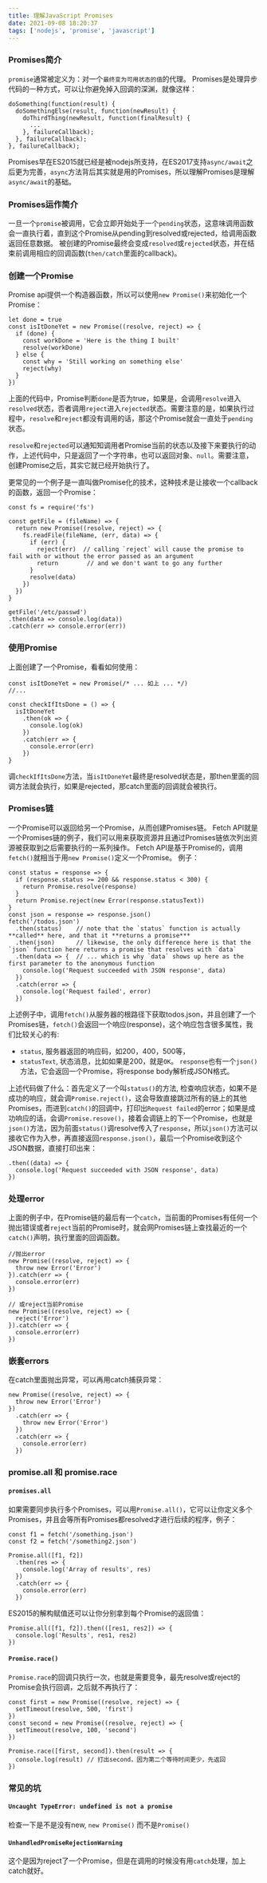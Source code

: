 ```yaml
---
title: 理解JavaScript Promises
date: 2021-09-08 18:20:37
tags: ['nodejs', 'promise', 'javascript']
---
```


### Promises简介
`promise`通常被定义为：对一个`最终变为可用状态的值`的代理。
Promises是处理异步代码的一种方式，可以让你避免掉入回调的深渊，就像这样：
```
doSomething(function(result) {
  doSomethingElse(result, function(newResult) {
    doThirdThing(newResult, function(finalResult) {
      ...
    }, failureCallback);
  }, failureCallback);
}, failureCallback);

```
Promises早在ES2015就已经是被nodejs所支持，在ES2017支持`async/await`之后更为完善，`async`方法背后其实就是用的Promises，所以理解Promises是理解`async/await`的基础。
### Promises运作简介
一旦一个`promise`被调用，它会立即开始处于一个`pending`状态，这意味调用函数会一直执行着，直到这个Promise从pending到resolved或rejected，给调用函数返回任意数据。
被创建的Promise最终会变成`resolved`或`rejected`状态，并在结束前调用相应的回调函数(`then/catch`里面的callback)。
### 创建一个Promise
Promise api提供一个构造器函数，所以可以使用`new Promise()`来初始化一个Promise：
```
let done = true
const isItDoneYet = new Promise((resolve, reject) => {
  if (done) {
    const workDone = 'Here is the thing I built'
    resolve(workDone)
  } else {
    const why = 'Still working on something else'
    reject(why)
  }
})

```
上面的代码中，Promise判断`done`是否为true，如果是，会调用`resolve`进入`resolved`状态，否者调用`reject`进入`rejected`状态。需要注意的是，如果执行过程中，`resolve`和`reject`都没有调用的话，那这个Promise就会一直处于`pending`状态。

`resolve`和`rejected`可以通知知调用者Promise当前的状态以及接下来要执行的动作，上述代码中，只是返回了一个字符串，也可以返回对象、`null`。需要注意，创建Promise之后，其实它就已经开始执行了。

更常见的一个例子是一直叫做Promise化的技术，这种技术是让接收一个callback的函数，返回一个Promise：
```
const fs = require('fs')

const getFile = (fileName) => {
  return new Promise((resolve, reject) => {
    fs.readFile(fileName, (err, data) => {
      if (err) {
        reject(err)  // calling `reject` will cause the promise to fail with or without the error passed as an argument
        return        // and we don't want to go any further
      }
      resolve(data)
    })
  })
}

getFile('/etc/passwd')
.then(data => console.log(data))
.catch(err => console.error(err))

```

### 使用Promise
上面创建了一个Promise，看看如何使用：
```
const isItDoneYet = new Promise(/* ... 如上 ... */)
//...

const checkIfItsDone = () => {
  isItDoneYet
    .then(ok => {
      console.log(ok)
    })
    .catch(err => {
      console.error(err)
    })
}

```
调`checkIfItsDone`方法，当`isItDoneYet`最终是resolved状态是，那then里面的回调方法就会执行，如果是rejected，那catch里面的回调就会被执行。
### Promises链
一个Promise可以返回给另一个Promise，从而创建Promises链。
Fetch API就是一个Promises链的例子，我们可以用来获取资源并且通过Promises链依次列出资源被获取到之后需要执行的一系列操作。
Fetch API是基于Promise的，调用`fetch()`就相当于用`new Promise()`定义一个Promise。
例子：
```
const status = response => {
  if (response.status >= 200 && response.status < 300) {
    return Promise.resolve(response)
  }
  return Promise.reject(new Error(response.statusText))
}
const json = response => response.json()
fetch('/todos.json')
  .then(status)    // note that the `status` function is actually **called** here, and that it **returns a promise***
  .then(json)      // likewise, the only difference here is that the `json` function here returns a promise that resolves with `data`
  .then(data => {  // ... which is why `data` shows up here as the first parameter to the anonymous function
    console.log('Request succeeded with JSON response', data)
  })
  .catch(error => {
    console.log('Request failed', error)
  })

```
上述例子中，调用`fetch()`从服务器的根路径下获取todos.json，并且创建了一个Promises链，`fetch()`会返回一个响应(response)，这个响应包含很多属性，我们比较关心的有:
- `status`, 服务器返回的响应码，如200，400，500等，
- `statusText`, 状态消息，比如如果是200，就是`OK`。
`response`也有一个`json()`方法，它会返回一个Promise，将response body解析成JSON格式。

上述代码做了什么：首先定义了一个叫`status()`的方法, 检查响应状态，如果不是成功的响应，就会调`Promise.reject()`，这会导致直接跳过所有的链上的其他Promises，而进到`catch()`的回调中，打印出`Request failed`的error；如果是成功响应的话，会调`Promise.resove()`，接着会调链上的下一个Promise，也就是`json()`方法，因为前面`status()`调resolve传入了`response`，所以`json()`方法可以接收它作为入参，再直接返回`response.json()`，最后一个Promise收到这个JSON数据，直接打印出来：
```
.then((data) => {
  console.log('Request succeeded with JSON response', data)
})
```
### 处理error
上面的例子中，在Promise链的最后有一个`catch`，当前面的Promises有任何一个抛出错误或者`reject`当前的Promise时，就会网Promises链上查找最近的一个`catch()`声明，执行里面的回调函数。
```
//抛出error
new Promise((resolve, reject) => {
  throw new Error('Error')
}).catch(err => {
  console.error(err)
})

// 或reject当前Promise
new Promise((resolve, reject) => {
  reject('Error')
}).catch(err => {
  console.error(err)
})

```
### 嵌套errors
在catch里面抛出异常，可以再用catch捕获异常：
```
new Promise((resolve, reject) => {
  throw new Error('Error')
})
  .catch(err => {
    throw new Error('Error')
  })
  .catch(err => {
    console.error(err)
  })
```

### promise.all 和 promise.race
#### `promises.all`
如果需要同步执行多个Promises，可以用`Promise.all()`，它可以让你定义多个Promises，并且会等所有Promises都resolved才进行后续的程序，例子：
```
const f1 = fetch('/something.json')
const f2 = fetch('/something2.json')

Promise.all([f1, f2])
  .then(res => {
    console.log('Array of results', res)
  })
  .catch(err => {
    console.error(err)
  })
```
ES2015的解构赋值还可以让你分别拿到每个Promise的返回值：
```
Promise.all([f1, f2]).then(([res1, res2]) => {
  console.log('Results', res1, res2)
})
```
#### `Promise.race()`
`Promise.race`的回调只执行一次，也就是需要竞争，最先resolve或reject的Promise会执行回调，之后就不再执行了：
```
const first = new Promise((resolve, reject) => {
  setTimeout(resolve, 500, 'first')
})
const second = new Promise((resolve, reject) => {
  setTimeout(resolve, 100, 'second')
})

Promise.race([first, second]).then(result => {
  console.log(result) // 打出second，因为第二个等待时间更少，先返回
})
```

### 常见的坑
#### `Uncaught TypeError: undefined is not a promise`
检查一下是不是没有new, `new Promise()` 而不是`Promise()`
#### `UnhandledPromiseRejectionWarning`
这个是因为reject了一个Promise，但是在调用的时候没有用`catch`处理，加上catch就好。

